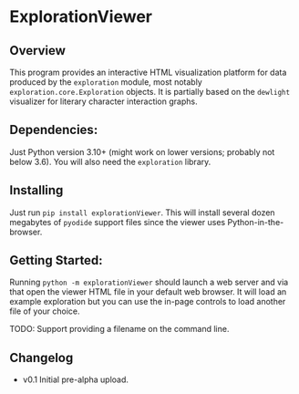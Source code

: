 # ExplorationViewer

## Overview

This program provides an interactive HTML visualization platform for data
produced by the `exploration` module, most notably
`exploration.core.Exploration` objects. It is partially based on the
`dewlight` visualizer for literary character interaction graphs.

## Dependencies:

Just Python version 3.10+ (might work on lower versions; probably not below
3.6). You will also need the `exploration` library.

## Installing

Just run `pip install explorationViewer`. This will install several dozen
megabytes of `pyodide` support files since the viewer uses
Python-in-the-browser.

## Getting Started:

Running `python -m explorationViewer` should launch a web server and via
that open the viewer HTML file in your default web browser. It will load an
example exploration but you can use the in-page controls to load another
file of your choice.

TODO: Support providing a filename on the command line.

## Changelog

- v0.1 Initial pre-alpha upload.
